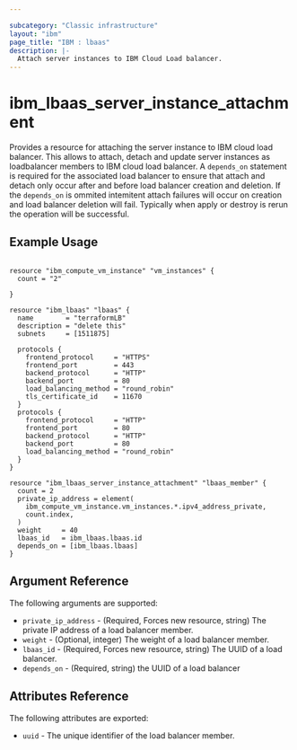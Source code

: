 ```yaml
---

subcategory: "Classic infrastructure"
layout: "ibm"
page_title: "IBM : lbaas"
description: |-
  Attach server instances to IBM Cloud Load balancer.
---
```


# ibm\_lbaas\_server\_instance\_attachment

Provides a resource for attaching the server instance to IBM cloud load balancer. This allows to attach, detach and update server instances as loadbalancer members to IBM cloud load balancer. A `depends_on` statement is required for the associated load balancer to ensure that attach and detach only occur after and before load balancer creation and deletion. If the `depends_on` is ommited intemitent attach failures will occur on creation and load balancer deletion will fail. Typically when apply or destroy is rerun the operation will be successful. 


 
## Example Usage

```hcl

resource "ibm_compute_vm_instance" "vm_instances" {
  count = "2"
  
}

resource "ibm_lbaas" "lbaas" {
  name        = "terraformLB"
  description = "delete this"
  subnets     = [1511875]

  protocols {
    frontend_protocol     = "HTTPS"
    frontend_port         = 443
    backend_protocol      = "HTTP"
    backend_port          = 80
    load_balancing_method = "round_robin"
    tls_certificate_id    = 11670
  }
  protocols {
    frontend_protocol     = "HTTP"
    frontend_port         = 80
    backend_protocol      = "HTTP"
    backend_port          = 80
    load_balancing_method = "round_robin"
  }
}

resource "ibm_lbaas_server_instance_attachment" "lbaas_member" {
  count = 2
  private_ip_address = element(
    ibm_compute_vm_instance.vm_instances.*.ipv4_address_private,
    count.index,
  )
  weight     = 40
  lbaas_id   = ibm_lbaas.lbaas.id
  depends_on = [ibm_lbaas.lbaas]
}

```

## Argument Reference

The following arguments are supported:

* `private_ip_address` - (Required, Forces new resource, string) The private IP address of a load balancer member.
* `weight` - (Optional, integer) The weight of a load balancer member.
* `lbaas_id` - (Required, Forces new resource, string) The UUID of a load balancer.
* `depends_on` - (Required, string) the UUID of a load balancer 

## Attributes Reference

The following attributes are exported:

* `uuid` - The unique identifier of the load balancer member.
